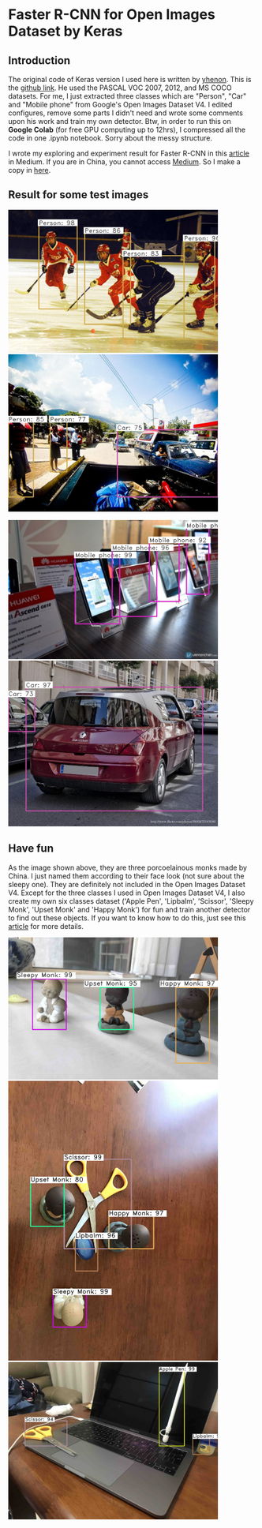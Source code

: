 # Faster R-CNN for Open Images Dataset by Keras
## Introduction
The original code of Keras version I used here is written by [yhenon](https://github.com/yhenon). This is the [github link](https://github.com/yhenon/keras-frcnn). He used the PASCAL VOC 2007, 2012, and MS COCO datasets. For me, I just extracted three classes which are "Person", "Car" and "Mobile phone" from Google's Open Images Dataset V4. I edited configures, remove some parts I didn't need and wrote some comments upon his work and train my own detector. Btw, in order to run this on **Google Colab** (for free GPU computing up to 12hrs), I compressed all the code in one .ipynb notebook. Sorry about the messy structure.

I wrote my exploring and experiment result for Faster R-CNN in this [article]() in Medium. If you are in China, you cannot access [Medium](https://medium.com). So I make a copy in [here]().

## Result for some test images
<p float="left">
    <img src="Assets/e2f4a864682b4645.jpg" width="425"/> 
    <img src="Assets/28cc7decbcc56aa1.jpg" width="425"/>
</p>
<p>
    <img src="Assets/96b74d5aaadc2259.jpg" width="425"/> 
    <img src="Assets/c3ca8496d6a9f2de.jpg" width="425"/> 
</p>

## Have fun

As the image shown above, they are three porcoelainous monks made by China. I just named them according to their face look (not sure about the sleepy one). They are definitely not included in the Open Images Dataset V4. Except for the three classes I used in Open Images Dataset V4, I also create my own six classes dataset ('Apple Pen', 'Lipbalm', 'Scissor', 'Sleepy Monk', 'Upset Monk' and 'Happy Monk') for fun and train another detector to find out these objects. If you want to know how to do this, just see this [article]() for more details.
<p>
<img src="Assets/Result_customdata3.png" width="425"/> 
<img src="Assets/Result_customdata1.jpg" width="425"/> 
<img src="Assets/Result_customdata2.jpg" width="425"/> 
</p>